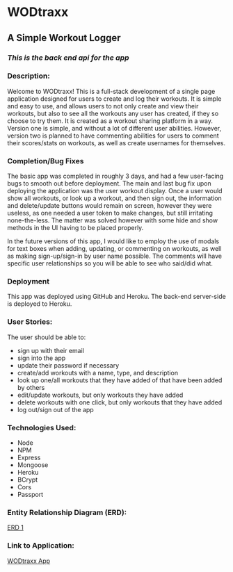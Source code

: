 # **WODtraxx**
## **A Simple Workout Logger**
### *This is the back end api for the app*

### **Description:**
Welcome to WODtraxx! This is a full-stack development of  a single page application designed for users to create and log their workouts. It is simple and easy to use, and allows users to not only create and view their workouts, but also to see all the workouts any user has created, if they so choose to try them. It is created as a workout sharing platform in a way. Version one is simple, and without a lot of different user abilities. However, version two is planned to have commenting abilities for users to comment their scores/stats on workouts, as well as create usernames for themselves.

### **Completion/Bug Fixes**
The basic app was completed in roughly 3 days, and had a few user-facing bugs to smooth out before deployment. The main and last bug fix upon deploying the application was the user workout display. Once a user would show all workouts, or look up a workout, and then sign out, the information and delete/update buttons would remain on screen, however they were useless, as one needed a user token to make changes, but still irritating none-the-less. The matter was solved however with some hide and show methods in the UI having to be placed properly.

In the future versions of this app, I would like to employ the use of modals for text boxes when adding, updating, or commenting on workouts, as well as making sign-up/sign-in by user name possible. The comments will have specific user relationships so you will be able to see who said/did what. 

### **Deployment**

This app was deployed using GitHub and Heroku. The back-end server-side is deployed to Heroku.

### **User Stories:**
The user should be able to:

* sign up with their email
* sign into the app
* update their password if necessary
* create/add workouts with a name, type, and description
* look up one/all workouts that they have added of that have been added by others
* edit/update workouts, but only workouts they have added
* delete workouts with one click, but only workouts that they have added
* log out/sign out of the app

### **Technologies Used:**
* Node
* NPM
* Express
* Mongoose
* Heroku
* BCrypt
* Cors
* Passport

### **Entity Relationship Diagram (ERD):**
[ERD 1](https://imgur.com/rmoL6dR)

### **Link to Application:**
[WODtraxx App](https://kyegordon3886.github.io/WODtraxx-client/)